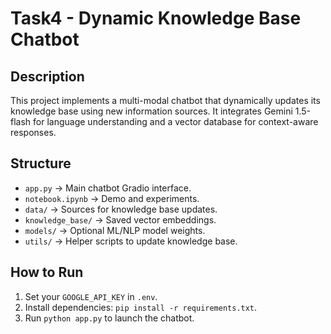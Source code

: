 # Task4 - Dynamic Knowledge Base Chatbot

## Description
This project implements a multi-modal chatbot that dynamically updates its knowledge base using new information sources. It integrates Gemini 1.5-flash for language understanding and a vector database for context-aware responses.

## Structure
- `app.py` → Main chatbot Gradio interface.
- `notebook.ipynb` → Demo and experiments.
- `data/` → Sources for knowledge base updates.
- `knowledge_base/` → Saved vector embeddings.
- `models/` → Optional ML/NLP model weights.
- `utils/` → Helper scripts to update knowledge base.

## How to Run
1. Set your `GOOGLE_API_KEY` in `.env`.
2. Install dependencies: `pip install -r requirements.txt`.
3. Run `python app.py` to launch the chatbot.
